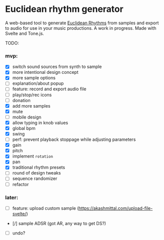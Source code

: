 # Euclidean rhythm generator

A web-based tool to generate [Euclidean
Rhythms](https://en.wikipedia.org/wiki/Euclidean_rhythm) from samples and export
to audio for use in your music productions. A work in progress. Made with
Svelte and Tone.js.

TODO:

### mvp:

- [X] switch sound sources from synth to sample
- [X] more intentional design concept
- [X] more sample options
- [ ] explanation/about popup
- [ ] feature: record and export audio file
- [ ] play/stop/rec icons
- [ ] donation
- [X] add more samples
- [X] mute
- [ ] mobile design
- [X] allow typing in knob values
- [X] global bpm
- [X] swing
- [ ] perf: prevent playback stoppage while adjusting parameters
- [X] gain
- [X] pitch
- [X] implement `rotation`
- [X] pan
- [X] traditional rhythm presets
- [ ] round of design tweaks
- [ ] sequence randomizer
- [ ] refactor

### later:

- [ ] feature: upload custom sample (https://akashmittal.com/upload-file-svelte/)
- [/] sample ADSR (got AR, any way to get DS?)
- [ ] undo?
